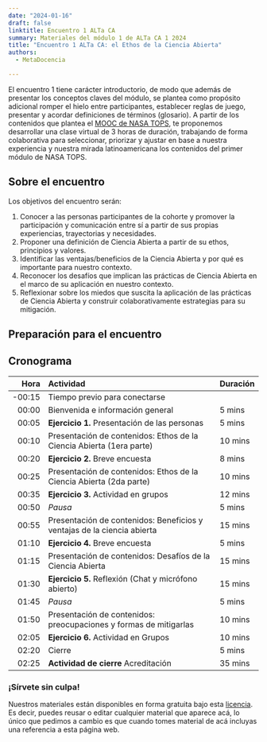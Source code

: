 ```yaml
---
date: "2024-01-16"
draft: false
linktitle: Encuentro 1 ALTa CA
summary: Materiales del módulo 1 de ALTa CA 1 2024 
title: "Encuentro 1 ALTa CA: el Ethos de la Ciencia Abierta"
authors:
  - MetaDocencia

---
```


El encuentro 1 tiene carácter introductorio, de modo que además de presentar los conceptos claves del módulo, se plantea como propósito adicional romper el hielo entre participantes, establecer reglas de juego, presentar y acordar definiciones de términos (glosario).
A partir de los contenidos que plantea el [MOOC de NASA TOPS](https://github.com/nasa/Transform-to-Open-Science/tree/open-science-101), te proponemos desarrollar una clase virtual de 3 horas de duración, trabajando de forma colaborativa para seleccionar, priorizar y ajustar en base a nuestra experiencia y nuestra mirada latinoamericana los contenidos del primer módulo de NASA TOPS.

## Sobre el encuentro
Los objetivos del encuentro serán:
1. Conocer a las personas participantes de la cohorte y promover la participación y comunicación entre  sí a partir de sus propias experiencias, trayectorias y necesidades.
2. Proponer una definición de Ciencia Abierta a partir de su ethos, principios y valores.
3. Identificar las ventajas/beneficios de la Ciencia Abierta y por qué es importante para nuestro contexto.
4. Reconocer los desafíos que implican las prácticas de Ciencia Abierta en el marco de su aplicación en nuestro contexto.
5. Reflexionar sobre los miedos que suscita la aplicación de las prácticas de Ciencia Abierta y construir colaborativamente estrategias para su mitigación. 

## Preparación para el encuentro

## Cronograma
|  Hora | Actividad | Duración |
| ---:  | :----------- | :----------- |
|-00:15 | Tiempo previo para conectarse | 
|00:00 | Bienvenida e información general | 5 mins |
|00:05 | **Ejercicio 1.** Presentación de las personas | 5 mins |
|00:10 | Presentación de contenidos: Ethos de la Ciencia Abierta (1era parte)  | 10 mins |
|00:20 | **Ejercicio 2.** Breve encuesta | 8 mins |
|00:25 | Presentación de contenidos: Ethos de la Ciencia Abierta (2da parte)  | 10 mins |
|00:35 | **Ejercicio 3.** Actividad en grupos | 12 mins |
|00:50 | *Pausa* | 5 mins |
|00:55 | Presentación de contenidos: Beneficios y ventajas de la ciencia abierta | 15 mins |
|01:10 | **Ejercicio 4.** Breve encuesta | 5 mins |
|01:15 | Presentación de contenidos: Desafíos de la Ciencia Abierta | 15 mins |
|01:30 | **Ejercicio 5.** Reflexión (Chat y micrófono abierto) | 15 mins |
|01:45 | *Pausa* | 5 mins |
|01:50 | Presentación de contenidos: preocupaciones y formas de mitigarlas | 10 mins |
|02:05 | **Ejercicio 6.** Actividad en Grupos | 10 mins |
|02:20 | Cierre | 5 mins |
|02:25 | **Actividad de cierre** Acreditación | 35 mins |

### ¡Sírvete sin culpa!
Nuestros materiales están disponibles en forma gratuita bajo esta [licencia](https://creativecommons.org/licenses/by/4.0/deed.es). Es decir, puedes reusar o editar cualquier material que aparece acá, lo único que pedimos a cambio es que cuando tomes material de acá incluyas una referencia a esta página web.
